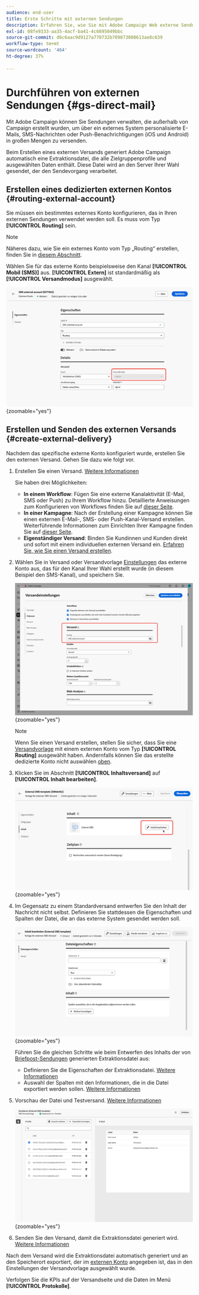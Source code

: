 ```yaml
---
audience: end-user
title: Erste Schritte mit externen Sendungen
description: Erfahren Sie, wie Sie mit Adobe Campaign Web externe Sendungen erstellen und durchführen.
exl-id: 08fe9333-aa35-4acf-ba41-4c6895049bbc
source-git-commit: d6c6aac9d9127a770732b709873008613ae8c639
workflow-type: tm+mt
source-wordcount: '464'
ht-degree: 37%

---
```


# Durchführen von externen Sendungen {#gs-direct-mail}

Mit Adobe Campaign können Sie Sendungen verwalten, die außerhalb von Campaign erstellt wurden, um über ein externes System personalisierte E-Mails, SMS-Nachrichten oder Push-Benachrichtigungen (iOS und Android) in großen Mengen zu versenden.

<!--The supported channels are Email, Mobile (SMS), and Push (iOS and Android).-->

Beim Erstellen eines externen Versands generiert Adobe Campaign automatisch eine Extraktionsdatei, die alle Zielgruppenprofile und ausgewählten Daten enthält. Diese Datei wird an den Server Ihrer Wahl gesendet, der den Sendevorgang verarbeitet.

## Erstellen eines dedizierten externen Kontos {#routing-external-account}

Sie müssen ein bestimmtes externes Konto konfigurieren, das in Ihren externen Sendungen verwendet werden soll. Es muss vom Typ **[!UICONTROL Routing]** sein.

>[!NOTE]
>
>Näheres dazu, wie Sie ein externes Konto vom Typ „Routing“ erstellen, finden Sie in [diesem Abschnitt](../administration/external-account.md#routing).

Wählen Sie für das externe Konto beispielsweise den Kanal **[!UICONTROL Mobil (SMS)]** aus. **[!UICONTROL Extern]** ist standardmäßig als **[!UICONTROL Versandmodus]** ausgewählt.

![Konfiguration des Versandmodus des externen Kontos](../administration/assets/external-account-delivery-mode.png){zoomable="yes"}

## Erstellen und Senden des externen Versands {#create-external-delivery}

Nachdem das spezifische externe Konto konfiguriert wurde, erstellen Sie den externen Versand. Gehen Sie dazu wie folgt vor.

1. Erstellen Sie einen Versand. [Weitere Informationen](create-deliveries.md)

   Sie haben drei Möglichkeiten:

   * **In einem Workflow**: Fügen Sie eine externe Kanalaktivität (E-Mail, SMS oder Push) zu Ihrem Workflow hinzu. Detaillierte Anweisungen zum Konfigurieren von Workflows finden Sie auf [dieser Seite](../workflows/gs-workflow-creation.md).
   * **In einer Kampagne**: Nach der Erstellung einer Kampagne können Sie einen externen E-Mail-, SMS- oder Push-Kanal-Versand erstellen. Weiterführende Informationen zum Einrichten Ihrer Kampagne finden Sie auf [dieser Seite](../campaigns/gs-campaigns.md).
   * **Eigenständiger Versand**: Binden Sie Kundinnen und Kunden direkt und sofort mit einem individuellen externen Versand ein. [Erfahren Sie, wie Sie einen Versand erstellen](../msg/gs-deliveries.md).

1. Wählen Sie in Versand oder Versandvorlage [Einstellungen](../advanced-settings/delivery-settings.md) das externe Konto aus, das für den Kanal Ihrer Wahl erstellt wurde (in diesem Beispiel den SMS-Kanal), und speichern Sie.

   ![Routing-Konfiguration für externe Sendungen](assets/external-delivery-routing.png){zoomable="yes"}

   >[!NOTE]
   >
   >Wenn Sie einen Versand erstellen, stellen Sie sicher, dass Sie eine [Versandvorlage](delivery-template.md) mit einem externen Konto vom Typ **[!UICONTROL Routing]** ausgewählt haben. Andernfalls können Sie das erstellte dedizierte Konto nicht auswählen [oben](#routing-external-account).

1. Klicken Sie im Abschnitt **[!UICONTROL Inhaltsversand]** auf **[!UICONTROL Inhalt bearbeiten]**.

   ![Inhalt im externen Versand bearbeiten](assets/external-delivery-edit-content.png){zoomable="yes"}

1. Im Gegensatz zu einem Standardversand entwerfen Sie den Inhalt der Nachricht nicht selbst. Definieren Sie stattdessen die Eigenschaften und Spalten der Datei, die an das externe System gesendet werden soll.

   ![Konfiguration der Dateieigenschaften für den externen Versand](assets/external-delivery-file-properties.png){zoomable="yes"}

   Führen Sie die gleichen Schritte wie beim Entwerfen des Inhalts der von [Briefpost-Sendungen](../direct-mail/content-direct-mail.md) generierten Extraktionsdatei aus:

   * Definieren Sie die Eigenschaften der Extraktionsdatei. [Weitere Informationen](../direct-mail/content-direct-mail.md#properties)
   * Auswahl der Spalten mit den Informationen, die in die Datei exportiert werden sollen. [Weitere Informationen](../direct-mail/content-direct-mail.md#content)

1. Vorschau der Datei und Testversand<!--not in UI right now - to check-->. [Weitere Informationen](../direct-mail/send-direct-mail.md#preview-dm)

   ![Simulieren des externen Versands](assets/external-delivery-simulate.png){zoomable="yes"}

1. Senden Sie den Versand, damit die Extraktionsdatei generiert wird. [Weitere Informationen](../direct-mail/send-direct-mail.md#send-dm)

Nach dem Versand wird die Extraktionsdatei automatisch generiert und an den Speicherort exportiert, der im [externen Konto](../administration/external-account.md#create-ext-account) angegeben ist, das in den Einstellungen der Versandvorlage ausgewählt wurde.

Verfolgen Sie die KPIs auf der Versandseite und die Daten im Menü **[!UICONTROL Protokolle]**.